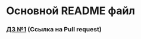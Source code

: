 # Основной README файл
### [ДЗ №1](https://github.com/ylabio/react-webinar-3/pull/4/files)    (Ссылка на Pull request)
